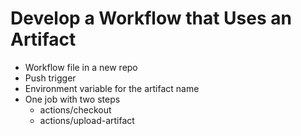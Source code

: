 # Develop a Workflow that Uses an Artifact

- Workflow file in a new repo
- Push trigger
- Environment variable for the artifact name
- One job with two steps
  - actions/checkout
  - actions/upload-artifact
